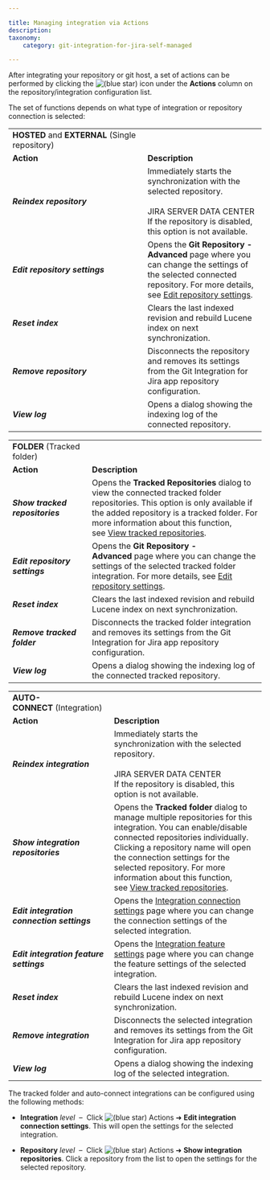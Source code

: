```yaml
---

title: Managing integration via Actions
description:
taxonomy:
    category: git-integration-for-jira-self-managed

---
```

After integrating your repository or git host, a set of actions can be performed by clicking the ![(blue star)](https://bigbrassband.atlassian.net/wiki/s/-1639011364/6452/8b4898d3c114827e64ec143b4fa79bb76a6cfa5b/_/images/icons/emoticons/star_blue.png) icon under the **Actions** column on the repository/integration configuration list.

The set of functions depends on what type of integration or repository connection is selected:

|     |     |
| --- | --- |
| **HOSTED** and **EXTERNAL** (Single repository) |     |
| **Action** | **Description** |
| _**Reindex repository**_ | Immediately starts the synchronization with the selected repository.<br><br>JIRA SERVER DATA CENTER  <br>If the repository is disabled, this option is not available. |
| _**Edit repository settings**_ | Opens the **Git Repository - Advanced** page where you can change the settings of the selected connected repository. For more details, see [Edit repository settings](/wiki/spaces/GIJDC/pages/1947107348/Edit+repository+settings). |
| _**Reset index**_ | Clears the last indexed revision and rebuild Lucene index on next synchronization. |
| _**Remove repository**_ | Disconnects the repository and removes its settings from the Git Integration for Jira app repository configuration. |
| _**View log**_ | Opens a dialog showing the indexing log of the connected repository. |

|     |     |
| --- | --- |
| **FOLDER** (Tracked folder) |     |
| **Action** | **Description** |
| _**Show tracked repositories**_ | Opens the **Tracked Repositories** dialog to view the connected tracked folder repositories. This option is only available if the added repository is a tracked folder. For more information about this function, see [View tracked repositories](https://bigbrassband.com/git-integration-for-jira/documentation/setting-up-repos-manage-integration.html#view_tracked_repos). |
| _**Edit repository settings**_ | Opens the **Git Repository - Advanced** page where you can change the settings of the selected tracked folder integration. For more details, see [Edit repository settings](/wiki/spaces/GIJDC/pages/1947107348/Edit+repository+settings). |
| _**Reset index**_ | Clears the last indexed revision and rebuild Lucene index on next synchronization. |
| _**Remove tracked folder**_ | Disconnects the tracked folder integration and removes its settings from the Git Integration for Jira app repository configuration. |
| _**View log**_ | Opens a dialog showing the indexing log of the connected tracked repository. |

|     |     |
| --- | --- |
| **AUTO-CONNECT** (Integration) |     |
| **Action** | **Description** |
| _**Reindex integration**_ | Immediately starts the synchronization with the selected repository.<br><br>JIRA SERVER DATA CENTER  <br>If the repository is disabled, this option is not available. |
| _**Show integration repositories**_ | Opens the **Tracked folder** dialog to manage multiple repositories for this integration. You can enable/disable connected repositories individually. Clicking a repository name will open the connection settings for the selected repository. For more information about this function, see [View tracked repositories](/wiki/spaces/GIJDC/pages/1930397507/Show+tracked+or+integration+repositories). |
| _**Edit integration connection settings**_ | Opens the [Integration connection settings](/wiki/spaces/GIJDC/pages/1930397536/Edit+integration+connection+settings) page where you can change the connection settings of the selected integration. |
| _**Edit integration feature settings**_ | Opens the [Integration feature settings](/wiki/spaces/GIJDC/pages/1930397576/Edit+integration+feature+settings) page where you can change the feature settings of the selected integration. |
| _**Reset index**_ | Clears the last indexed revision and rebuild Lucene index on next synchronization. |
| _**Remove integration**_ | Disconnects the selected integration and removes its settings from the Git Integration for Jira app repository configuration. |
| _**View log**_ | Opens a dialog showing the indexing log of the selected integration. |


The tracked folder and auto-connect integrations can be configured using the following methods:

*   **Integration** _level_  –  Click ![(blue star)](https://bigbrassband.atlassian.net/wiki/s/-1639011364/6452/8b4898d3c114827e64ec143b4fa79bb76a6cfa5b/_/images/icons/emoticons/star_blue.png) Actions ➜ **Edit integration connection settings**. This will open the settings for the selected integration.

*   **Repository** _level_  –  Click ![(blue star)](https://bigbrassband.atlassian.net/wiki/s/-1639011364/6452/8b4898d3c114827e64ec143b4fa79bb76a6cfa5b/_/images/icons/emoticons/star_blue.png) Actions ➜ **Show integration repositories**. Click a repository from the list to open the settings for the selected repository.

